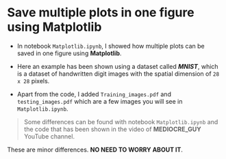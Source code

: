 # Save multiple plots in one figure using Matplotlib

* In notebook `Matplotlib.ipynb`, I showed how multiple plots can be saved in one figure using **Matplotlib**.

* Here an example has been shown using a dataset called _**MNIST**_, which is a dataset of handwritten digit images with the spatial dimension of `28 x 28` pixels.
 
* Apart from the code, I added `Training_images.pdf` and `testing_images.pdf` which are a few images you will see in `Matplotlib.ipynb`.

> Some differences can be found with notebook `Matplotlib.ipynb` and the code that has been shown in the video of __MEDIOCRE_GUY__ YouTube channel.

These are minor differences. __NO NEED TO WORRY ABOUT IT__.
